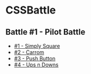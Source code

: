 # CSSBattle

## Battle #1 - Pilot Battle

- [#1 - Simply Square](https://cssbattle.dev/play/1)
- [#2 - Carrom](https://cssbattle.dev/play/2)
- [#3 - Push Button](https://cssbattle.dev/play/3)
- [#4 - Ups n Downs](https://cssbattle.dev/play/4)